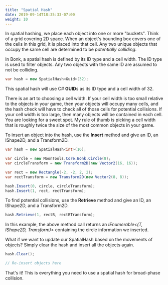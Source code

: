```yaml
---
title: "Spatial Hash"
date: 2019-09-14T18:35:33-07:00
weight: 10
---
```


In spatial hashing, we place each object into one or more "buckets". Think of a grid covering 2D space. When an object's bounding box covers one of the cells in this grid, it is placed into that cell. Any two unique objects that occupy the same cell are determined to be *potentially colliding*.

In Bonk, a spatial hash is defined by its ID type and a cell width. The ID type is used to filter objects. Any two objects with the same ID are assumed to not be colliding.

```cs
var hash = new SpatialHash<Guid>(32);
```

This spatial hash will use C# **GUID**s as its ID type and a cell width of 32.

There is an art to choosing a cell width. If your cell width is too small relative to the objects in your game, then your objects will occupy many cells, and the hash check will have to check all of those cells for potential collisions. If your cell width is too large, then many objects will be contained in each cell. You are looking for a sweet spot. My rule of thumb is picking a cell width that is roughly twice the size of the most common objects in your game. 

To insert an object into the hash, use the **Insert** method and give an ID, an IShape2D, and a Transform2D.

```cs
var hash = new SpatialHash<int>(16);

var circle = new MoonTools.Core.Bonk.Circle(8);
var circleTransform = new Transform2D(new Vector2(16, 16));

var rect = new Rectangle(-2, -2, 2, 2);
var rectTransform = new Transform2D(new Vector2(8, 8));

hash.Insert(0, circle, circleTransform);
hash.Insert(1, rect, rectTransform);
```

To find potential collisions, use the **Retrieve** method and give an ID, an IShape2D, and a Transform2D.

```cs
hash.Retrieve(1, rectB, rectBTransform);
```

In this example, the above method call returns an *IEnumerable<(T, IShape2D, Transform)>* containing the circle information we inserted.

What if we want to update our SpatialHash based on the movements of objects? Simply clear the hash and insert all the objects again.

```cs
hash.Clear();

// Re-insert objects here
```

That's it! This is everything you need to use a spatial hash for broad-phase collision.